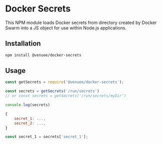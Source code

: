 # Docker Secrets
This NPM module loads Docker secrets from directory created by Docker Swarm into a JS object for use within Node.js applications.

## Installation
```bash
npm install @venuee/docker-secrets
```

## Usage

```javascript
const getSecrets = require('@venuee/docker-secrets');

const secrets = getSecrets('/run/secrets')
// or const secrets = getSecrets('/run/secrets/myDir')

console.log(secrets)

{
    secret_1: ...,
    secret_2: ...,
}

const secret_1 = secrets['secret_1'];

```
